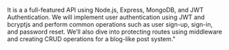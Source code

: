 It is a a full-featured API using Node.js, Express, MongoDB, and JWT Authentication.  We will implement user authentication using JWT and bcryptjs and perform common operations such as user sign-up, sign-in, and password reset. We’ll also dive into protecting routes using middleware and creating CRUD operations for a blog-like post system."
